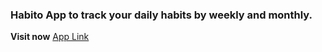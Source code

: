 ### Habito App to track your daily habits by weekly and monthly. 

**Visit now**
  [App Link](https://habito-ksg8.onrender.com)

